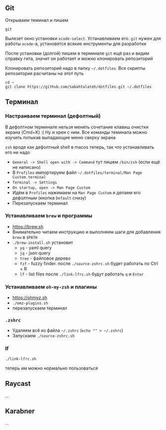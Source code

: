 ## Git
Открываем теминал и пишем 

```
git
```

Вылезет окно установки `xcode-select`. Устанавливаем его. `git` нужен для работы `xcode`-а, установятся всякие инструменты для разработки

После установки (долгой) пишем в терминале `git` ещё раз и видим справку гита, значит он работает и можно клонировать репозиторий

Клонировать репозиторий надо в папку `~/.dotfiles`. Все скрипты репозитория расчитаны на этот путь

```
cd ~
git clone https://github.com/sabahtalateh/dotfiles.git ~/.dotfiles
```

## Терминал

### Настраиваем терминал (дефолтный)

В дефолтном терминале нельзя менять сочетание клавиш очистки экрана (Cmd+K) :( Ну и хрен с ним. Все команды теминала можно изучить потыкав выпадающие меню сверху экрана

`zsh` вроде как дефолтный shell в macos теперь, так что устанавливать его не надо

- `General -> Shell open with -> Command` тут пишем `/bin/zsh` (если ещё не написано)
- В `Profiles` импортируем файл `~/.dotfiles/terminal/Man Page Custom.terminal`
- `Terminal -> Settings`
- `On startup, open -> Man Page Custom`
- Идём в `Profiles` нажимаем на `Man Page Custom` и делаем его дефолтным (кнопка `Default` снизу)
- Перезапускаем терминал

### Устанавливаем `brew` и программы

- https://brew.sh
- Внимательно читаем инструкцию и выполняем шаги для добавления `brew` в `$PATH`
- `./brew-install.sh` установит 
    - `yq` - yaml query
    - `jq` - json query
    - `tree` - файловое дерево
    - `fzf` - fuzzy finder. после `./source-zshrc.sh` будет работать по Ctrl + R 
    - `lf` - list files после `./link-lfrc.sh` будут работать `q` и `Enter`

### Устанавливаем `oh-my-zsh` и плагины

- https://ohmyz.sh
- `./omz-plugins.sh`
- перезапускаем терминал

### `.zshrc`

- Удаляем всё из файла `~/.zshrc` (`echo "" > ~/.zshrc`)
- Запускаем `./source-zshrc.sh`

### lf

`./link-lfrc.sh`

теперь им можно нормально пользоваться

## Raycast
...

## Karabner
...


